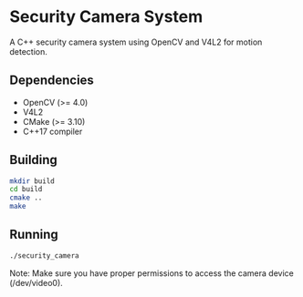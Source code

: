 # Security Camera System

A C++ security camera system using OpenCV and V4L2 for motion detection.

## Dependencies
- OpenCV (>= 4.0)
- V4L2
- CMake (>= 3.10)
- C++17 compiler

## Building
```bash
mkdir build
cd build
cmake ..
make
```

## Running
```bash
./security_camera
```

Note: Make sure you have proper permissions to access the camera device (/dev/video0).